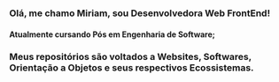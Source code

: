 ### Olá, me chamo Miriam, sou Desenvolvedora Web FrontEnd!
#### Atualmente cursando Pós em Engenharia de Software;
### Meus repositórios são voltados a Websites, Softwares, Orientação a Objetos e seus respectivos Ecossistemas.
